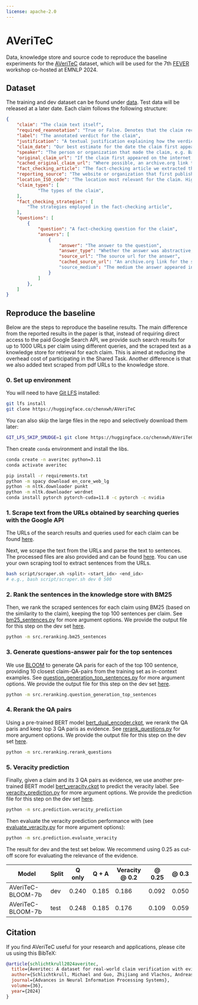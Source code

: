 ```yaml
---
license: apache-2.0
---
```


# AVeriTeC


Data, knowledge store and source code to reproduce the baseline experiments for the [AVeriTeC](https://arxiv.org/abs/2305.13117) dataset, which will be used for the 7th [FEVER](https://fever.ai/) workshop co-hosted at EMNLP 2024.

## Dataset
The training and dev dataset can be found under [data](https://huggingface.co/chenxwh/AVeriTeC/tree/main/data). Test data will be released at a later date. Each claim follows the following structure:
```json
{
    "claim": "The claim text itself",
    "required_reannotation": "True or False. Denotes that the claim received a second round of QG-QA and quality control annotation.",
    "label": "The annotated verdict for the claim",
    "justification": "A textual justification explaining how the verdict was reached from the question-answer pairs.",
    "claim_date": "Our best estimate for the date the claim first appeared",
    "speaker": "The person or organization that made the claim, e.g. Barrack Obama, The Onion.",
    "original_claim_url": "If the claim first appeared on the internet, a url to the original location",
    "cached_original_claim_url": "Where possible, an archive.org link to the original claim url",
    "fact_checking_article": "The fact-checking article we extracted the claim from",
    "reporting_source": "The website or organization that first published the claim, e.g. Facebook, CNN.",
    "location_ISO_code": "The location most relevant for the claim. Highly useful for search.",
    "claim_types": [
            "The types of the claim",
    ],
    "fact_checking_strategies": [
        "The strategies employed in the fact-checking article",
    ],
    "questions": [
        {
            "question": "A fact-checking question for the claim",
            "answers": [
                {
                    "answer": "The answer to the question",
                    "answer_type": "Whether the answer was abstractive, extractive, boolean, or unanswerable",
                    "source_url": "The source url for the answer",
                    "cached_source_url": "An archive.org link for the source url"
                    "source_medium": "The medium the answer appeared in, e.g. web text, a pdf, or an image.",
                }
            ]
        },
    ]
}
```

## Reproduce the baseline 

Below are the steps to reproduce the baseline results. The main difference from the reported results in the paper is that, instead of requiring direct access to the paid Google Search API, we provide such search results for up to 1000 URLs per claim using different queries, and the scraped text as a knowledge store for retrieval for each claim. This is aimed at reducing the overhead cost of participating in the Shared Task. Another difference is that we also added text scraped from pdf URLs to the knowledge store.


### 0. Set up environment

You will need to have [Git LFS](https://git-lfs.com/) installed:
```bash
git lfs install
git clone https://huggingface.co/chenxwh/AVeriTeC
```
You can also skip the large files in the repo and selectively download them later:
```bash
GIT_LFS_SKIP_SMUDGE=1 git clone https://huggingface.co/chenxwh/AVeriTeC
```
Then create `conda` environment and install the libs.

```bash
conda create -n averitec python=3.11
conda activate averitec

pip install -r requirements.txt
python -m spacy download en_core_web_lg
python -m nltk.downloader punkt
python -m nltk.downloader wordnet
conda install pytorch pytorch-cuda=11.8 -c pytorch -c nvidia
```

### 1. Scrape text from the URLs obtained by searching queries with the Google API

The URLs of the search results and queries used for each claim can be found [here](https://huggingface.co/chenxwh/AVeriTeC/tree/main/data_store/urls).

 Next, we scrape the text from the URLs and parse the text to sentences. The processed files are also provided and can be found [here](https://huggingface.co/chenxwh/AVeriTeC/tree/main/data_store/knowledge_store). You can use your own scraping tool to extract sentences from the URLs.

```bash
bash script/scraper.sh <split> <start_idx> <end_idx> 
# e.g., bash script/scraper.sh dev 0 500
```

### 2. Rank the sentences in the knowledge store with BM25
Then, we rank the scraped sentences for each claim using BM25 (based on the similarity to the claim), keeping the top 100 sentences per claim.
See [bm25_sentences.py](https://huggingface.co/chenxwh/AVeriTeC/blob/main/src/reranking/bm25_sentences.py) for more argument options. We provide the output file for this step on the dev set [here](https://huggingface.co/chenxwh/AVeriTeC/blob/main/data_store/dev_top_k_sentences.json).
```bash
python -m src.reranking.bm25_sentences
```

### 3. Generate questions-answer pair for the top sentences
We use [BLOOM](https://huggingface.co/bigscience/bloom-7b1) to generate QA paris for each of the top 100 sentence, providing 10 closest claim-QA-pairs from the training set as in-context examples. See [question_generation_top_sentences.py](https://huggingface.co/chenxwh/AVeriTeC/blob/main/src/reranking/question_generation_top_sentences.py) for more argument options. We provide the output file for this step on the dev set [here](https://huggingface.co/chenxwh/AVeriTeC/blob/main/data_store/dev_top_k_qa.json).
```bash
python -m src.reranking.question_generation_top_sentences
```

### 4. Rerank the QA pairs
Using a pre-trained BERT model [bert_dual_encoder.ckpt](https://huggingface.co/chenxwh/AVeriTeC/blob/main/pretrained_models/bert_dual_encoder.ckpt), we rerank the QA paris and keep top 3 QA paris as evidence. See [rerank_questions.py](https://huggingface.co/chenxwh/AVeriTeC/blob/main/src/reranking/rerank_questions.py) for more argument options. We provide the output file for this step on the dev set [here](https://huggingface.co/chenxwh/AVeriTeC/blob/main/data_store/dev_top_3_rerank_qa.json).
```bash
python -m src.reranking.rerank_questions
```


### 5. Veracity prediction
Finally, given a claim and its 3 QA pairs as evidence, we use another pre-trained BERT model [bert_veracity.ckpt](https://huggingface.co/chenxwh/AVeriTeC/blob/main/pretrained_models/bert_veracity.ckpt) to predict the veracity label. See [veracity_prediction.py](https://huggingface.co/chenxwh/AVeriTeC/blob/main/src/prediction/veracity_prediction.py) for more argument options. We provide the prediction file for this step on the dev set [here](https://huggingface.co/chenxwh/AVeriTeC/blob/main/data_store/dev_veracity_prediction.json).
```bash
python -m src.prediction.veracity_prediction
```

Then evaluate the veracity prediction performance with (see [evaluate_veracity.py](https://huggingface.co/chenxwh/AVeriTeC/blob/main/src/prediction/evaluate_veracity.py) for more argument options):
```bash
python -m src.prediction.evaluate_veracity
```

The result for dev and the test set below. We recommend using 0.25 as cut-off score for evaluating the relevance of the evidence. 

| Model             | Split	| Q only | Q + A | Veracity @ 0.2 | @ 0.25 | @ 0.3 |
|-------------------|-------|--------|-------|----------------|--------|-------|
| AVeriTeC-BLOOM-7b | dev	|  0.240 | 0.185 | 	    0.186     |  0.092 | 0.050 |
| AVeriTeC-BLOOM-7b | test	|  0.248 | 0.185 |  	0.176     |  0.109 | 0.059 |

## Citation
If you find AVeriTeC useful for your research and applications, please cite us using this BibTeX:
```bibtex
@article{schlichtkrull2024averitec,
  title={Averitec: A dataset for real-world claim verification with evidence from the web},
  author={Schlichtkrull, Michael and Guo, Zhijiang and Vlachos, Andreas},
  journal={Advances in Neural Information Processing Systems},
  volume={36},
  year={2024}
}
```